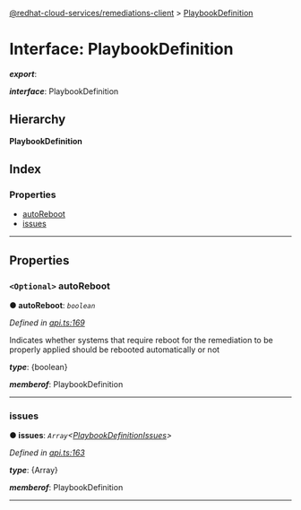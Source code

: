 [@redhat-cloud-services/remediations-client](../README.md) > [PlaybookDefinition](../interfaces/playbookdefinition.md)

# Interface: PlaybookDefinition

*__export__*: 

*__interface__*: PlaybookDefinition

## Hierarchy

**PlaybookDefinition**

## Index

### Properties

* [autoReboot](playbookdefinition.md#autoreboot)
* [issues](playbookdefinition.md#issues)

---

## Properties

<a id="autoreboot"></a>

### `<Optional>` autoReboot

**● autoReboot**: *`boolean`*

*Defined in [api.ts:169](https://github.com/RedHatInsights/javascript-clients/blob/master/packages/remediations/api.ts#L169)*

Indicates whether systems that require reboot for the remediation to be properly applied should be rebooted automatically or not

*__type__*: {boolean}

*__memberof__*: PlaybookDefinition

___
<a id="issues"></a>

###  issues

**● issues**: *`Array`<[PlaybookDefinitionIssues](playbookdefinitionissues.md)>*

*Defined in [api.ts:163](https://github.com/RedHatInsights/javascript-clients/blob/master/packages/remediations/api.ts#L163)*

*__type__*: {Array}

*__memberof__*: PlaybookDefinition

___

